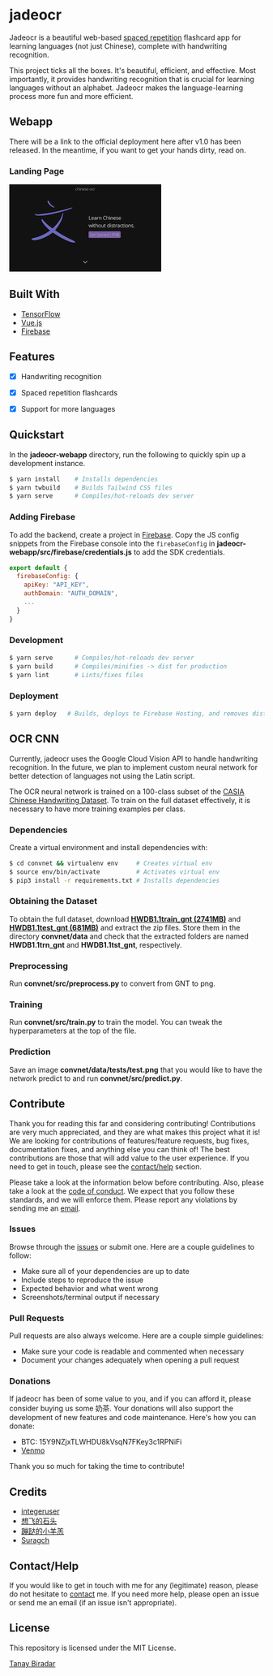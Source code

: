 # jadeocr
Jadeocr is a beautiful web-based [spaced repetition](https://en.wikipedia.org/wiki/Spaced_repetition) flashcard app for learning languages (not just Chinese), complete with handwriting recognition.

This project ticks all the boxes. It's beautiful, efficient, and effective. Most importantly, it provides handwriting recognition that is crucial for learning languages without an alphabet. Jadeocr makes the language-learning process more fun and more efficient.


## Webapp
There will be a link to the official deployment here after v1.0 has been released. In the meantime, if you want to get your hands dirty, read on.

### Landing Page
![Landing Page](demos/landing-page.png)


## Built With
* [TensorFlow](https://www.tensorflow.org)
* [Vue.js](https://vuejs.org)
* [Firebase](https://firebase.google.com/)


## Features
* [x] Handwriting recognition
* [x] Spaced repetition flashcards
* [x] Support for more languages


## Quickstart
In the **jadeocr-webapp** directory, run the following to quickly spin up a development instance.
```bash
$ yarn install    # Installs dependencies
$ yarn twbuild    # Builds Tailwind CSS files
$ yarn serve      # Compiles/hot-reloads dev server
```

### Adding Firebase
To add the backend, create a project in [Firebase](https://firebase.google.com). Copy the JS config snippets from the Firebase console into the `firebaseConfig` in **jadeocr-webapp/src/firebase/credentials.js** to add the SDK credentials.
```javascript
export default {
  firebaseConfig: {
    apiKey: "API_KEY",
    authDomain: "AUTH_DOMAIN",
    ...
  }
}
```

### Development
```bash
$ yarn serve      # Compiles/hot-reloads dev server
$ yarn build      # Compiles/minifies -> dist for production
$ yarn lint       # Lints/fixes files
```

### Deployment
```bash
$ yarn deploy   # Builds, deploys to Firebase Hosting, and removes dist
```


## OCR CNN
Currently, jadeocr uses the Google Cloud Vision API to handle handwriting recognition. In the future, we plan to implement custom neural network for better detection of languages not using the Latin script.

The OCR neural network is trained on a 100-class subset of the [CASIA Chinese Handwriting Dataset](http://www.nlpr.ia.ac.cn/databases/handwriting/Home.html). To train on the full dataset effectively, it is necessary to have more training examples per class.

### Dependencies
Create a virtual environment and install dependencies with:
```bash
$ cd convnet && virtualenv env     # Creates virtual env
$ source env/bin/activate          # Activates virtual env
$ pip3 install -r requirements.txt # Installs dependencies
```

### Obtaining the Dataset
To obtain the full dataset, download [**HWDB1.1train_gnt (2741MB)**](http://www.nlpr.ia.ac.cn/databases/download/feature_data/HWDB1.1trn.zip) and [**HWDB1.1test_gnt (681MB)**](http://www.nlpr.ia.ac.cn/databases/download/feature_data/HWDB1.1tst.zip) and extract the zip files. Store them in the directory **convnet/data** and check that the extracted folders are named **HWDB1.1trn_gnt** and **HWDB1.1tst_gnt**, respectively.

### Preprocessing
Run **convnet/src/preprocess.py** to convert from GNT to png.

### Training
Run **convnet/src/train.py** to train the model. You can tweak the hyperparameters at the top of the file.

### Prediction
Save an image **convnet/data/tests/test.png** that you would like to have the network predict to and run **convnet/src/predict.py**.


## Contribute
Thank you for reading this far and considering contributing! Contributions are very much appreciated, and they are what makes this project what it is! We are looking for contributions of features/feature requests, bug fixes, documentation fixes, and anything else you can think of! The best contributions are those that will add value to the user experience. If you need to get in touch, please see the [contact/help](#Contact/Help) section.

Please take a look at the information below before contributing. Also, please take a look at the [code of conduct](https://github.com/TanayB11/jadeocr/blob/master/CODE_OF_CONDUCT.md). We expect that you follow these standards, and we will enforce them. Please report any violations by sending me an <a href='mailto: tanaybiradar24@gmail.com'>email</a>. 

### Issues
Browse through the [issues](https://github.com/TanayB11/jadeocr/issues) or submit one. Here are a couple guidelines to follow:
* Make sure all of your dependencies are up to date
* Include steps to reproduce the issue
* Expected behavior and what went wrong
* Screenshots/terminal output if necessary

### Pull Requests
Pull requests are also always welcome. Here are a couple simple guidelines:
* Make sure your code is readable and commented when necessary
* Document your changes adequately when opening a pull request

### Donations
If jadeocr has been of some value to you, and if you can afford it, please consider buying us some 奶茶. Your donations will also support the development of new features and code maintenance. Here's how you can donate:
* BTC: 15Y9NZjxTLWHDU8kVsqN7FKey3c1RPNiFi
* [Venmo](venmo.com/Tanayb11)

Thank you so much for taking the time to contribute!


## Credits
* [integeruser](https://github.com/integeruser/CASIA-HWDB1.1-cnn)
* [想飞的石头](https://zhuanlan.zhihu.com/p/24698483)
* [蹦跶的小羊羔](https://blog.csdn.net/yql_617540298/article/details/82740382)
* [Suragch](https://stackoverflow.com/questions/49047159/spaced-repetition-algorithm-from-supermemo-sm-2)


## Contact/Help
If you would like to get in touch with me for any (legitimate) reason, please do not hesitate to 
<a href='mailto: tanaybiradar24@gmail.com'>contact</a> me. If you need more help, please open an issue or send me an email (if an issue isn't appropriate).


## License
This repository is licensed under the MIT License.

[Tanay Biradar](https://github.com/TanayB11)
